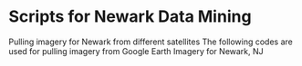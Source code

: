 # Scripts for Newark Data Mining
Pulling imagery for Newark from different satellites
The following codes are used for pulling imagery from Google Earth Imagery for Newark, NJ
